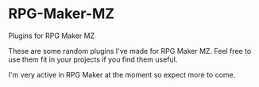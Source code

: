 # RPG-Maker-MZ
Plugins for RPG Maker MZ

These are some random plugins I've made for RPG Maker MZ.
Feel free to use them fit in your projects if you find them useful.

I'm very active in RPG Maker at the moment so expect more to come.
